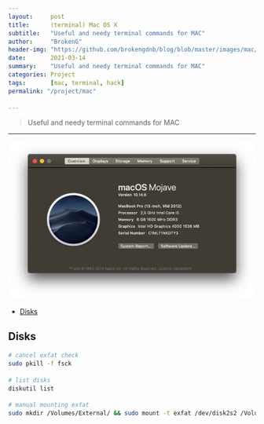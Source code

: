 ```yaml
---
layout:     post
title:      (terminal) Mac OS X
subtitle:   "Useful and needy terminal commands for MAC"
author:     "BrokenG"
header-img: "https://github.com/brokengdnb/blog/blob/master/images/mac/info.png?raw=true"
date:       2021-03-14
summary:    "Useful and needy terminal commands for MAC" 
categories: Project
tags:       [mac, terminal, hack]
permalink: "/project/mac"

---
```


> Useful and needy terminal commands for MAC

---

![wd](https://github.com/brokengdnb/blog/blob/master/images/mac/info.png?raw=true "wd")

- [Disks](#disks)

## Disks

```bash
# cancel exfat check
sudo pkill -f fsck

# list disks
diskutil list

# manual mounting exfat
sudo mkdir /Volumes/External/ && sudo mount -t exfat /dev/disk2s2 /Volumes/External/

```